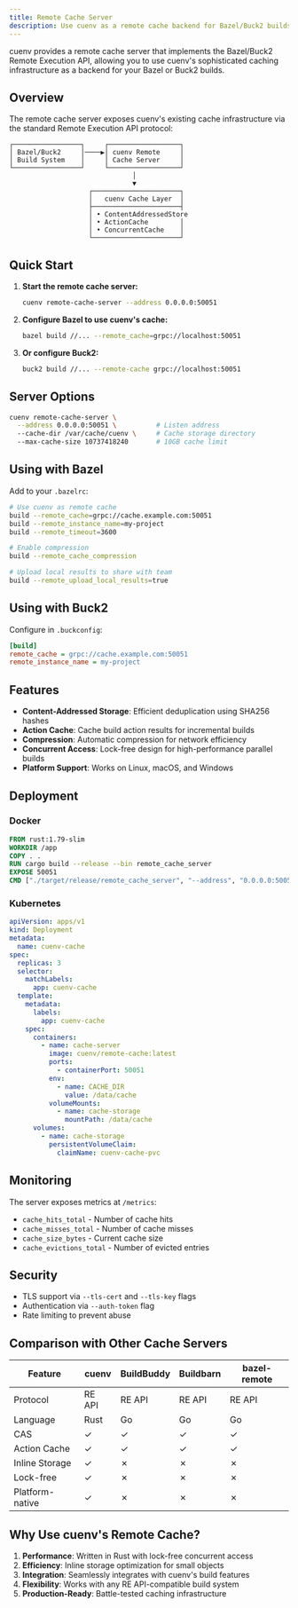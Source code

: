 ```yaml
---
title: Remote Cache Server
description: Use cuenv as a remote cache backend for Bazel/Buck2 builds
---
```


cuenv provides a remote cache server that implements the Bazel/Buck2 Remote Execution API, allowing you to use cuenv's sophisticated caching infrastructure as a backend for your Bazel or Buck2 builds.

## Overview

The remote cache server exposes cuenv's existing cache infrastructure via the standard Remote Execution API protocol:

```
┌─────────────────┐     ┌──────────────────┐
│ Bazel/Buck2     │────▶│ cuenv Remote     │
│ Build System    │     │ Cache Server     │
└─────────────────┘     └──────────────────┘
                               │
                               ▼
                    ┌──────────────────────┐
                    │   cuenv Cache Layer  │
                    ├──────────────────────┤
                    │ • ContentAddressedStore
                    │ • ActionCache        │
                    │ • ConcurrentCache    │
                    └──────────────────────┘
```

## Quick Start

1. **Start the remote cache server:**

   ```bash
   cuenv remote-cache-server --address 0.0.0.0:50051
   ```

2. **Configure Bazel to use cuenv's cache:**

   ```bash
   bazel build //... --remote_cache=grpc://localhost:50051
   ```

3. **Or configure Buck2:**
   ```bash
   buck2 build //... --remote-cache grpc://localhost:50051
   ```

## Server Options

```bash
cuenv remote-cache-server \
  --address 0.0.0.0:50051 \          # Listen address
  --cache-dir /var/cache/cuenv \     # Cache storage directory
  --max-cache-size 10737418240       # 10GB cache limit
```

## Using with Bazel

Add to your `.bazelrc`:

```bash
# Use cuenv as remote cache
build --remote_cache=grpc://cache.example.com:50051
build --remote_instance_name=my-project
build --remote_timeout=3600

# Enable compression
build --remote_cache_compression

# Upload local results to share with team
build --remote_upload_local_results=true
```

## Using with Buck2

Configure in `.buckconfig`:

```ini
[build]
remote_cache = grpc://cache.example.com:50051
remote_instance_name = my-project
```

## Features

- **Content-Addressed Storage**: Efficient deduplication using SHA256 hashes
- **Action Cache**: Cache build action results for incremental builds
- **Compression**: Automatic compression for network efficiency
- **Concurrent Access**: Lock-free design for high-performance parallel builds
- **Platform Support**: Works on Linux, macOS, and Windows

## Deployment

### Docker

```dockerfile
FROM rust:1.79-slim
WORKDIR /app
COPY . .
RUN cargo build --release --bin remote_cache_server
EXPOSE 50051
CMD ["./target/release/remote_cache_server", "--address", "0.0.0.0:50051"]
```

### Kubernetes

```yaml
apiVersion: apps/v1
kind: Deployment
metadata:
  name: cuenv-cache
spec:
  replicas: 3
  selector:
    matchLabels:
      app: cuenv-cache
  template:
    metadata:
      labels:
        app: cuenv-cache
    spec:
      containers:
        - name: cache-server
          image: cuenv/remote-cache:latest
          ports:
            - containerPort: 50051
          env:
            - name: CACHE_DIR
              value: /data/cache
          volumeMounts:
            - name: cache-storage
              mountPath: /data/cache
      volumes:
        - name: cache-storage
          persistentVolumeClaim:
            claimName: cuenv-cache-pvc
```

## Monitoring

The server exposes metrics at `/metrics`:

- `cache_hits_total` - Number of cache hits
- `cache_misses_total` - Number of cache misses
- `cache_size_bytes` - Current cache size
- `cache_evictions_total` - Number of evicted entries

## Security

- TLS support via `--tls-cert` and `--tls-key` flags
- Authentication via `--auth-token` flag
- Rate limiting to prevent abuse

## Comparison with Other Cache Servers

| Feature         | cuenv  | BuildBuddy | Buildbarn | bazel-remote |
| --------------- | ------ | ---------- | --------- | ------------ |
| Protocol        | RE API | RE API     | RE API    | RE API       |
| Language        | Rust   | Go         | Go        | Go           |
| CAS             | ✓      | ✓          | ✓         | ✓            |
| Action Cache    | ✓      | ✓          | ✓         | ✓            |
| Inline Storage  | ✓      | ✗          | ✗         | ✗            |
| Lock-free       | ✓      | ✗          | ✗         | ✗            |
| Platform-native | ✓      | ✗          | ✗         | ✗            |

## Why Use cuenv's Remote Cache?

1. **Performance**: Written in Rust with lock-free concurrent access
2. **Efficiency**: Inline storage optimization for small objects
3. **Integration**: Seamlessly integrates with cuenv's build features
4. **Flexibility**: Works with any RE API-compatible build system
5. **Production-Ready**: Battle-tested caching infrastructure
